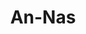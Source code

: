 ---
title: "An-Nas"
arabic: "الناس"
no: 114
arabic_no: ١١٤
ayah: 6
slug: an-nas
prev: al-falaq
next: null
---
